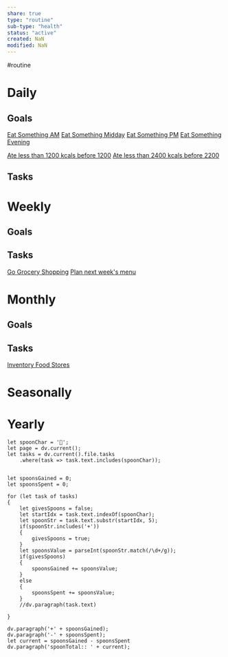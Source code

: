 ```yaml
---
share: true
type: "routine"
sub-type: "health"
status: "active"
created: NaN 
modified: NaN
---
```

 #routine

# Daily
## Goals
[Eat Something AM](./Eat%20Something%20AM.md)
[Eat Something Midday](./Eat%20Something%20Midday.md)
[Eat Something PM](./Eat%20Something%20PM.md)
[Eat Something Evening](./Eat%20Something%20Evening.md)


[Ate less than 1200 kcals before 1200](./Ate%20less%20than%201200%20kcals%20before%201200.md)
[Ate less than 2400 kcals before 2200](./Ate%20less%20than%202400%20kcals%20before%202200.md)


## Tasks

# Weekly
## Goals
## Tasks
[Go Grocery Shopping](./Go%20Grocery%20Shopping.md)
[Plan next week's menu](./Plan%20next%20week's%20menu.md)
# Monthly
## Goals
## Tasks
[Inventory Food Stores](../Inventory%20Food%20Stores.md)

# Seasonally
# Yearly

```dataviewjs
let spoonChar = '🥄';
let page = dv.current();
let tasks = dv.current().file.tasks
	.where(task => task.text.includes(spoonChar));


let spoonsGained = 0;
let spoonsSpent = 0;

for (let task of tasks)
{
	let givesSpoons = false;
	let startIdx = task.text.indexOf(spoonChar);
	let spoonStr = task.text.substr(startIdx, 5);
	if(spoonStr.includes('+'))
	{
		givesSpoons = true;
	}
	let spoonsValue = parseInt(spoonStr.match(/\d+/g));
	if(givesSpoons)
	{
		spoonsGained += spoonsValue;
	}		
	else
	{
		spoonsSpent += spoonsValue;
	}
	//dv.paragraph(task.text)
	
}

dv.paragraph('+' + spoonsGained);
dv.paragraph('-' + spoonsSpent);
let current = spoonsGained - spoonsSpent
dv.paragraph('spoonTotal:: ' + current);
